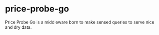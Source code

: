 # price-probe-go
Price Probe Go is a middleware born to make sensed queries to serve nice and dry data.
